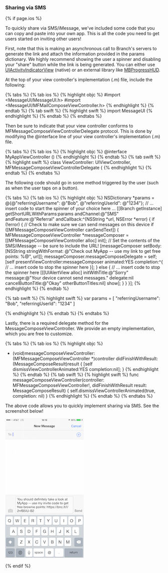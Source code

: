 ### Sharing via SMS

{% if page.ios %}

To quickly share via SMS/iMessage, we've included some code that you can copy and paste into your own app. This is all the code you need to get users started on inviting other users!

First, note that this is making an asynchronous call to Branch's servers to generate the link and attach the information provided in the params dictionary. We highly recommend showing the user a spinner and disabling your "share" button while the link is being generated. You can either use [UIActivityIndicatorView](https://developer.apple.com/library/ios/documentation/UIKit/Reference/UIActivityIndicatorView_Class/index.html) (native) or an external library like [MBProgressHUD](https://github.com/jdg/MBProgressHUD). 


At the top of your view controller's implementation (.m) file, include the following:

{% tabs %}
{% tab ios %}
{% highlight objc %}
#import <MessageUI/MessageUI.h>
#import <MessageUI/MFMailComposeViewController.h>
{% endhighlight %}
{% endtab %}
{% tab swift %}
{% highlight swift %}
import MessageUI
{% endhighlight %}
{% endtab %}
{% endtabs %}


Then be sure to indicate that your view controller conforms to MFMessageComposeViewControllerDelegate protocol. This is done by modifying the @interface line of your view controller's implementation (.m) file.

{% tabs %}
{% tab ios %}
{% highlight objc %}
@interface MyAppViewController () <MFMessageComposeViewControllerDelegate>
{% endhighlight %}
{% endtab %}
{% tab swift %}
{% highlight swift %}
class ViewController: UIViewController, MFMessageComposeViewControllerDelegate {
{% endhighlight %}
{% endtab %}
{% endtabs %}


The following code should go in some method triggered by the user (such as when the user taps on a button).

{% tabs %}
{% tab ios %}
{% highlight objc %}
NSDictionary *params = @{@"referringUsername": @"Bob",
                         @"referringUserId": @"1234"};
// ... insert code to start the spinner of your choice here ...
[[Branch getInstance] getShortURLWithParams:params
                                 andChannel:@"SMS"
                                 andFeature:@"Referral"
                                andCallback:^(NSString *url, NSError *error) {
    if (!error) {
        // Check to make sure we can send messages on this device
        if ([MFMessageComposeViewController canSendText]) {
            MFMessageComposeViewController *messageComposer =
                [[MFMessageComposeViewController alloc] init];
            // Set the contents of the SMS/iMessage -- be sure to include the URL!
            [messageComposer setBody:[NSString stringWithFormat:
                @"Check out MyApp -- use my link to get free  points: %@", url]];
            messageComposer.messageComposeDelegate = self;
            [self presentViewController:messageComposer animated:YES completion:^{
                // ... insert code to stop the spinner here
            }];
        } else {
            // ... insert code to stop the spinner here
            [[[UIAlertView alloc] initWithTitle:@"Sorry"
                                        message:@"Your device cannot send messages."
                                       delegate:nil
                              cancelButtonTitle:@"Okay"
                              otherButtonTitles:nil] show];
        }
    }
}];
{% endhighlight %}
{% endtab %}

{% tab swift %}
{% highlight swift %}
var params = [ "referringUsername": "Bob",
                "referringUserId": "1234" ]


{% endhighlight %}
{% endtab %}
{% endtabs %}


Lastly, there is a required delegate method for the MessageComposeViewController. We provide an empty implementation, which you are free to customize.

{% tabs %}
{% tab ios %}
{% highlight objc %}
- (void)messageComposeViewController:(MFMessageComposeViewController *)controller
                 didFinishWithResult:(MessageComposeResult)result {
    [self dismissViewControllerAnimated:YES completion:nil];
}
{% endhighlight %}
{% endtab %}
{% tab swift %}
{% highlight swift %}
func messageComposeViewController(controller: MFMessageComposeViewController!, didFinishWithResult result: MessageComposeResult) {
    self.dismissViewControllerAnimated(true, completion: nil)
}
{% endhighlight %}
{% endtab %}
{% endtabs %}


The above code allows you to quickly implement sharing via SMS. See the screenshot below!

![sms screenshot](/img/ingredients/sdk_links/ios_sms.png)
 
{% endif %}